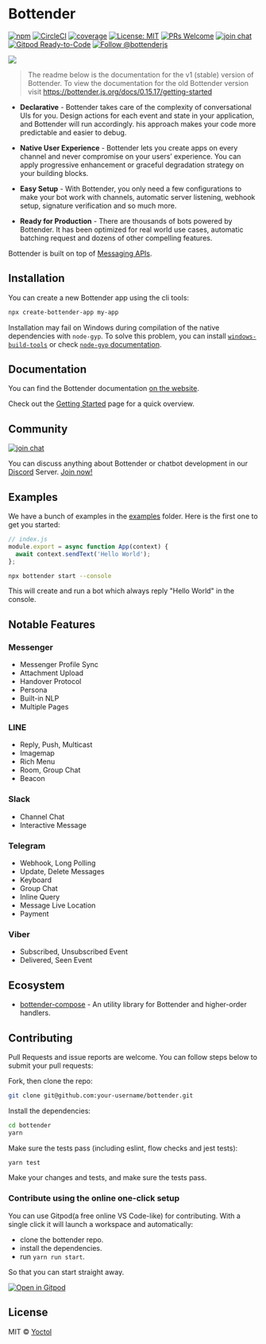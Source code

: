 # Bottender

[![npm](https://img.shields.io/npm/v/bottender.svg)](https://www.npmjs.com/package/bottender)
[![CircleCI](https://circleci.com/gh/Yoctol/bottender.svg?style=shield)](https://circleci.com/gh/Yoctol/bottender)
[![coverage](https://codecov.io/gh/Yoctol/bottender/branch/master/graph/badge.svg)](https://codecov.io/gh/Yoctol/bottender)
[![License: MIT](https://img.shields.io/badge/License-MIT-blue.svg)](https://opensource.org/licenses/MIT)
[![PRs Welcome](https://img.shields.io/badge/PRs-welcome-brightgreen.svg)](https://github.com/Yoctol/bottender#contributing)
[![join chat](https://img.shields.io/badge/discord-join%20chat-green.svg)](https://discord.gg/apNsWBz)
[![Gitpod Ready-to-Code](https://img.shields.io/badge/Gitpod-Ready--to--Code-blue?logo=gitpod)](https://gitpod.io/#https://github.com/Yoctol/bottender)
[![Follow @bottenderjs](https://img.shields.io/twitter/follow/bottenderjs.svg?label=Follow%20@bottenderjs)](https://twitter.com/intent/follow?screen_name=bottenderjs)

![](https://user-images.githubusercontent.com/3382565/76295244-3c80c800-62ef-11ea-88dc-a6039b3918c2.png)

> The readme below is the documentation for the v1 (stable) version of Bottender. To view the documentation for the old Bottender version visit https://bottender.js.org/docs/0.15.17/getting-started

- **Declarative** - Bottender takes care of the complexity of conversational UIs for you. Design actions for each event and state in your application, and Bottender will run accordingly. his approach makes your code more predictable and easier to debug.

- **Native User Experience** - Bottender lets you create apps on every channel and never compromise on your users’ experience. You can apply progressive enhancement or graceful degradation strategy on your building blocks.

- **Easy Setup** - With Bottender, you only need a few configurations to make your bot work with channels, automatic server listening, webhook setup, signature verification and so much more.

- **Ready for Production** - There are thousands of bots powered by Bottender. It has been optimized for real world use cases, automatic batching request and dozens of other compelling features.

Bottender is built on top of
[Messaging APIs](https://github.com/Yoctol/messaging-apis).

## Installation

You can create a new Bottender app using the cli tools:

```sh
npx create-bottender-app my-app
```

Installation may fail on Windows during compilation of the native dependencies with `node-gyp`. To solve this problem, you can install [`windows-build-tools`](https://github.com/felixrieseberg/windows-build-tools#readme) or check [`node-gyp` documentation](https://github.com/nodejs/node-gyp#on-windows).

## Documentation

You can find the Bottender documentation [on the website](https://bottender.js.org?new).

Check out the [Getting Started](https://bottender.js.org/docs/getting-started?new) page for a quick overview.

## Community

[![join chat](https://img.shields.io/badge/discord-join%20chat-green.svg)](https://discord.gg/unmFzmR)

You can discuss anything about Bottender or chatbot development in our [Discord](https://discordapp.com/) Server. [Join now!](https://discord.gg/unmFzmR)

## Examples

We have a bunch of examples in the
[examples](https://github.com/Yoctol/bottender/tree/master/examples) folder.
Here is the first one to get you started:

```js
// index.js
module.export = async function App(context) {
  await context.sendText('Hello World');
};
```

```sh
npx bottender start --console
```

This will create and run a bot which always reply "Hello World" in the console.

## Notable Features

### Messenger

- Messenger Profile Sync
- Attachment Upload
- Handover Protocol
- Persona
- Built-in NLP
- Multiple Pages

### LINE

- Reply, Push, Multicast
- Imagemap
- Rich Menu
- Room, Group Chat
- Beacon

### Slack

- Channel Chat
- Interactive Message

### Telegram

- Webhook, Long Polling
- Update, Delete Messages
- Keyboard
- Group Chat
- Inline Query
- Message Live Location
- Payment

### Viber

- Subscribed, Unsubscribed Event
- Delivered, Seen Event

## Ecosystem

- [bottender-compose](https://github.com/Yoctol/bottender-compose) - An utility library for Bottender and higher-order handlers.

## Contributing

Pull Requests and issue reports are welcome. You can follow steps below to
submit your pull requests:

Fork, then clone the repo:

```sh
git clone git@github.com:your-username/bottender.git
```

Install the dependencies:

```sh
cd bottender
yarn
```

Make sure the tests pass (including eslint, flow checks and jest tests):

```sh
yarn test
```

Make your changes and tests, and make sure the tests pass.

### Contribute using the online one-click setup

You can use Gitpod(a free online VS Code-like) for contributing. With a single click it will launch a workspace and automatically:

- clone the bottender repo.
- install the dependencies.
- run `yarn run start`.

So that you can start straight away.

[![Open in Gitpod](https://gitpod.io/button/open-in-gitpod.svg)](https://gitpod.io/#https://github.com/Yoctol/bottender)

## License

MIT © [Yoctol](https://github.com/Yoctol/bottender)

